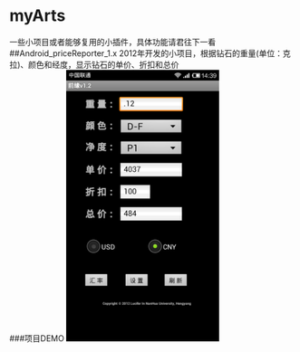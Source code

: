 # myArts
一些小项目或者能够复用的小插件，具体功能请君往下一看
##Android_priceReporter_1.x
2012年开发的小项目，根据钻石的重量(单位：克拉)、颜色和经度，显示钻石的单价、折扣和总价  
###项目DEMO
<img src="images/priceReporter_v1_2.png" 
style="width:270px;"/>